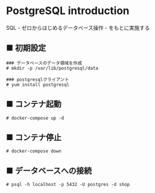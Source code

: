 # PostgreSQL introduction
SQL - ゼロからはじめるデータベース操作 - をもとに実施する
## ■ 初期設定 
```
### データベースのデータ領域を作成
# mkdir -p /var/lib/postgresql/data 

### postgresqlクライアント
# yum install postgresql
```

## ■ コンテナ起動
```
# docker-compose up -d
```

## ■ コンテナ停止
```
# docker-compose down
```

## ■ データベースへの接続
```
# psql -h localhost -p 5432 -U postgres -d shop
```
